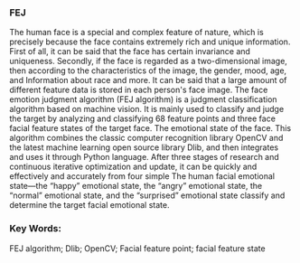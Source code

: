 ### FEJ
The human face is a special and complex feature of nature, which is precisely because the face contains extremely rich and unique information. First of all, it can be said that the face has certain invariance and uniqueness. Secondly, if the face is regarded as a two-dimensional image, then according to the characteristics of the image, the gender, mood, age, and Information about race and more. It can be said that a large amount of different feature data is stored in each person's face image.
The face emotion judgment algorithm (FEJ algorithm) is a judgment classification algorithm based on machine vision. It is mainly used to classify and judge the target by analyzing and classifying 68 feature points and three face facial feature states of the target face. The emotional state of the face. This algorithm combines the classic computer recognition library OpenCV and the latest machine learning open source library Dlib, and then integrates and uses it through Python language. After three stages of research and continuous iterative optimization and update, it can be quickly and effectively and accurately from four simple The human facial emotional state—the “happy” emotional state, the “angry” emotional state, the “normal” emotional state, and the “surprised” emotional state classify and determine the target facial emotional state.

### Key Words:  
FEJ algorithm; Dlib; OpenCV; Facial feature point; facial feature state
 
